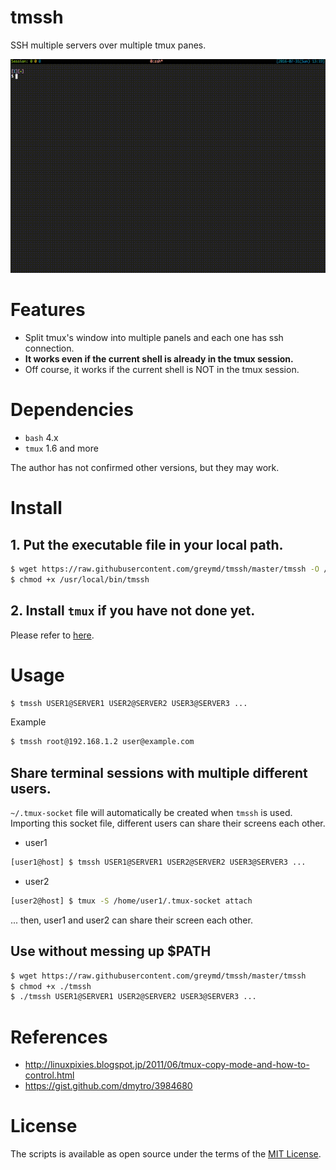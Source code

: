 # tmssh
SSH multiple servers over multiple tmux panes.

<p align="center">
<img src="./img/tmssh_movie_720.gif" />
</p>

# Features
* Split tmux's window into multiple panels and each one has ssh connection.
* **It works even if the current shell is already in the tmux session.**
* Off course, it works if the current shell is NOT in the tmux session.

# Dependencies
* `bash` 4.x
* `tmux` 1.6 and more

The author has not confirmed other versions, but they may work.

# Install

## 1. Put the executable file in your local path.

```sh
$ wget https://raw.githubusercontent.com/greymd/tmssh/master/tmssh -O /usr/local/bin/tmssh
$ chmod +x /usr/local/bin/tmssh
```

## 2. Install `tmux` if you have not done yet.
Please refer to [here](http://linoxide.com/how-tos/install-tmux-manage-multiple-linux-terminals/).

# Usage

```sh
$ tmssh USER1@SERVER1 USER2@SERVER2 USER3@SERVER3 ...
```

Example

```sh
$ tmssh root@192.168.1.2 user@example.com
```

## Share terminal sessions with multiple different users.

 `~/.tmux-socket` file will automatically be created when `tmssh` is used.
Importing this socket file, different users can share their screens each other.

* user1

```sh
[user1@host] $ tmssh USER1@SERVER1 USER2@SERVER2 USER3@SERVER3 ...
```

* user2

```sh
[user2@host] $ tmux -S /home/user1/.tmux-socket attach
```

... then, user1 and user2 can share their screen each other.


## Use without messing up $PATH

```sh
$ wget https://raw.githubusercontent.com/greymd/tmssh/master/tmssh
$ chmod +x ./tmssh
$ ./tmssh USER1@SERVER1 USER2@SERVER2 USER3@SERVER3 ...
```

# References
* http://linuxpixies.blogspot.jp/2011/06/tmux-copy-mode-and-how-to-control.html
* https://gist.github.com/dmytro/3984680

# License

The scripts is available as open source under the terms of the [MIT License](http://opensource.org/licenses/MIT).
